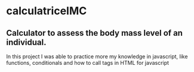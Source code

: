 <h1>calculatriceIMC</h1>

<h2>Calculator to assess the body mass level of an individual.</h2>

<p>In this project I was able to practice more my knowledge in javascript, like functions, conditionals and how to call tags in HTML for javascript</p>
